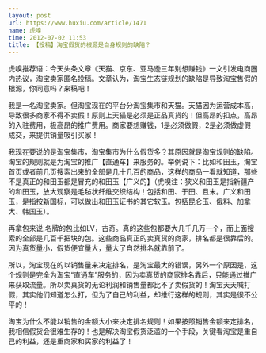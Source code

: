 ```yaml
---
layout: post
url: https://www.huxiu.com/article/1471
name: 虎嗅
time: 2012-07-02 11:53
title: 【投稿】淘宝假货的根源是自身规则的缺陷？
---
```

虎嗅推荐语：今天头条文章《天猫、京东、亚马逊三年别想赚钱》一文引发电商圈内热议，淘宝卖家匿名投稿。文章认为，淘宝生态链规划的缺陷是导致淘宝售假的根源，你同意吗？来稿吧！

我是一名淘宝卖家。但淘宝现在的平台分淘宝集市和天猫。天猫因为运营成本高，导致很多商家不得不卖假！原则上天猫是必须是正品真货的！但高昂的扣点，高昂的入驻费用，极高昂的推广费用。商家要想赚钱，1是必须做假，2是必须做虚假成交，来提供销量吸引买家！

我现在要说的是淘宝集市，淘宝集市为什么假货多？其原因就是淘宝规则的缺陷。淘宝的规则就是为淘宝的推广【直通车】来服务的。举例说下：比如和田玉，淘宝首页或者前几页搜索出来的全部是几十几百的商品，这样的商品一看就知道，那些不是真正的和田玉都是冒充的和田玉【广义的】（虎嗅注：狭义和田玉是指新疆产的和田玉，放大观察是毛毡状纤维交织结构！包括和田、于田、且末。广义和田玉，是指按新国标，可以做出和田玉证书的其它软玉。包括昆仑玉、俄料、加拿大、韩国玉）。

再拿包来说,名牌的包比如LV，古奇。真的这些包都要大几千几万一个，而上面搜索的全部是几百千把块的包。这些商品真正的卖真货的商家，排名都是很靠后的。因为真货量小，假货便宜量大，量大了自然排名就靠前了。

所以，淘宝现在的以销售量来决定排名，是淘宝最大的错误，另外一个原因是，这个规则是完全为淘宝“直通车”服务的，因为卖真货的商家排名靠后，只能通过推广来获取流量。所以卖真货的无论利润和销售量都比不了卖假货的！淘宝天天喊打假，其实他们知道怎么打，但为了自己的利益，却推行这样的规则，其实是很不公平的！

淘宝为什么不能以销售的金额大小来决定排名规则！如果按照销售金额来定排名，我相信假货会很难生存的！也是解决淘宝假货泛滥的一个手段，关键看淘宝是重自己的利益，还是重商家和买家的利益了！

